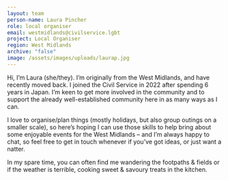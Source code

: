 ```yaml
---
layout: team
person-name: Laura Pincher
role: local organiser
email: westmidlands@civilservice.lgbt
project: Local Organiser
region: West Midlands
archive: "false"
image: /assets/images/uploads/laurap.jpg
---
```

Hi, I’m Laura (she/they). I’m originally from the West Midlands, and have recently moved back.  I joined the Civil Service in 2022 after spending 6 years in Japan. I’m keen to get more involved in the community and to support the already well-established community here in as many ways as I can.

I love to organise/plan things (mostly holidays, but also group outings on a smaller scale), so here’s hoping I can use those skills to help bring about some enjoyable events for the West Midlands – and I’m always happy to chat, so feel free to get in touch whenever if you’ve got ideas, or just want a natter.

In my spare time, you can often find me wandering the footpaths & fields or if the weather is terrible, cooking sweet & savoury treats in the kitchen.